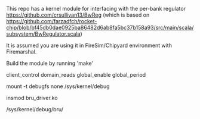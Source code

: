 This repo has a kernel module for interfacing with the per-bank regulator https://github.com/crsullivan13/BwReg (which is based on https://github.com/farzadfch/rocket-chip/blob/bf45db0dae0925ba86482d6ab8fa5bc37b158a93/src/main/scala/subsystem/BwRegulator.scala)

It is assumed you are using it in FireSim/Chipyard environment with Firemarshal.

Build the module by running 'make'

client_control  domain_reads  global_enable  global_period

mount -t debugfs none /sys/kernel/debug

insmod bru_driver.ko

/sys/kernel/debug/bru/
